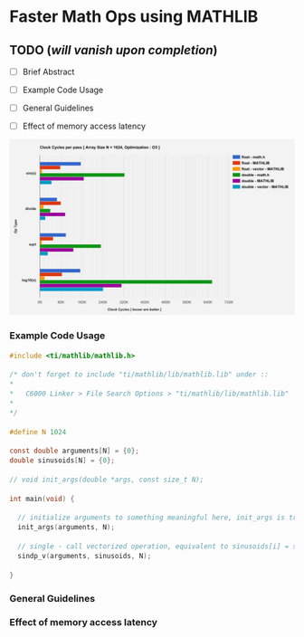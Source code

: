 # Faster Math Ops using MATHLIB


## TODO (*will vanish upon completion*)
* [ ] Brief Abstract
* [ ] Example Code Usage
* [ ] General Guidelines
* [ ] Effect of memory access latency


![OpType Performance](https://github.com/arjun372/lcdk-guide-for-the-impatient-soul/raw/master/Faster%20Math%20Ops%20using%20MATHLIB/charts/opTypes.png)

### Example Code Usage

```c
#include <ti/mathlib/mathlib.h>

/* don't forget to include "ti/mathlib/lib/mathlib.lib" under ::
*
*   C6000 Linker > File Search Options > "ti/mathlib/lib/mathlib.lib"
*
*/

#define N 1024

const double arguments[N] = {0};
double sinusoids[N] = {0};

// void init_args(double *args, const size_t N);

int main(void) {

  // initialize arguments to something meaningful here, init_args is trivially implemented elsewhere
  init_args(arguments, N);

  // single - call vectorized operation, equivalent to sinusoids[i] = sin(arg[i]) from 0 to N-1
  sindp_v(arguments, sinusoids, N);

}
```

### General Guidelines

### Effect of memory access latency
